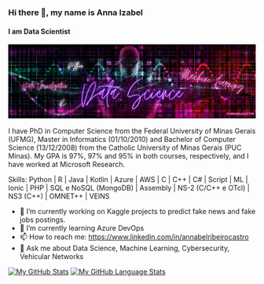 ### Hi there 👋, my name is Anna Izabel
#### I am Data Scientist 
![I am Data Scientist at Ame Digital](https://github.com/annabelcasttro/annabelcasttro/blob/main/Data%20Science.png)

I have PhD in Computer Science from the Federal University of Minas Gerais (UFMG), Master in Informatics (01/10/2010) and Bachelor of Computer Science (13/12/2008) from the Catholic University of Minas Gerais (PUC Minas). My GPA is 97%, 97% and 95% in both courses, respectively, and I have worked at Microsoft Research.

Skills: Python | R | Java | Kotlin | Azure | AWS | C | C++ | C# | Script | ML | Ionic | PHP | SQL e NoSQL (MongoDB) | Assembly | NS-2 (C/C++ e OTcl) | NS3 (C++) | OMNET++ | VEINS 

- 🔭 I’m currently working on Kaggle projects to predict fake news and fake jobs postings. 
- 🌱 I’m currently learning Azure DevOps
- 📫 How to reach me: https://www.linkedin.com/in/annabelribeirocastro
- 💬 Ask me about Data Science, Machine Learning, Cybersecurity, Vehicular Networks

[![My GitHub Stats](https://github-readme-stats.vercel.app/api/?username=annabelcasttro&count_private=true&theme=tokyonight)]()
[![My GitHub Language Stats](https://github-readme-stats.vercel.app/api/top-langs/?username=annabelcasttro&theme=tokyonight)]() 
